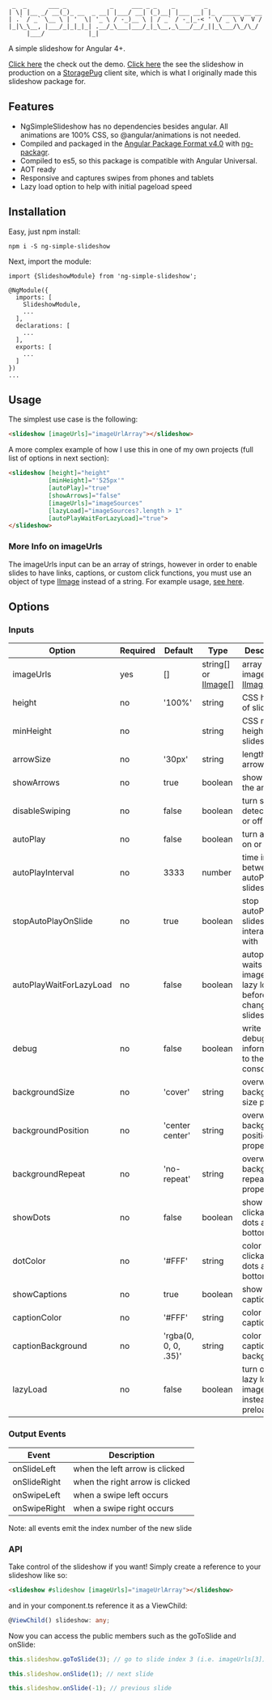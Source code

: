 ```prettier
 _  _      ___ _            _     ___ _ _    _        _
| \| |__ _/ __(_)_ __  _ __| |___/ __| (_)__| |___ __| |_  _____ __ __
| .` / _` \__ \ | '  \| '_ \ / -_)__ \ | / _` / -_|_-< ' \/ _ \ V  V /
|_|\_\__, |___/_|_|_|_| .__/_\___|___/_|_\__,_\___/__/_||_\___/\_/\_/
     |___/            |_|
```

A simple slideshow for Angular 4+.

[Click here](https://ng-simple-slideshow.firebaseapp.com) the check out the demo.
[Click here](https://americansecurestorage.com) the see the slideshow in production on a [StoragePug](https://storagepug.com) client site, which is what I originally made this slideshow package for.

## Features

* NgSimpleSlideshow has no dependencies besides angular. All animations are 100% CSS, so @angular/animations is not needed.
* Compiled and packaged in the [Angular Package Format v4.0](https://docs.google.com/document/d/1CZC2rcpxffTDfRDs6p1cfbmKNLA6x5O-NtkJglDaBVs/preview) with [ng-packagr](https://github.com/dherges/ng-packagr).
* Compiled to es5, so this package is compatible with Angular Universal.
* AOT ready
* Responsive and captures swipes from phones and tablets
* Lazy load option to help with initial pageload speed

## Installation

Easy, just npm install:

```shell
npm i -S ng-simple-slideshow
```

Next, import the module:

```
import {SlideshowModule} from 'ng-simple-slideshow';

@NgModule({
  imports: [
    SlideshowModule,
    ...
  ],
  declarations: [
    ...
  ],
  exports: [
    ...
  ]
})
...
```

## Usage

The simplest use case is the following:

```html
<slideshow [imageUrls]="imageUrlArray"></slideshow>
```

A more complex example of how I use this in one of my own projects (full list of options in next section):

```html
<slideshow [height]="height"
           [minHeight]="'525px'"
           [autoPlay]="true"
           [showArrows]="false"
           [imageUrls]="imageSources"
           [lazyLoad]="imageSources?.length > 1"
           [autoPlayWaitForLazyLoad]="true">
</slideshow>
```

### More Info on imageUrls

The imageUrls input can be an array of strings, however in order to enable slides to have links, captions, or custom click functions, you must use an object of type [IImage](https://github.com/dockleryxk/ng-simple-slideshow/blob/master/src/app/modules/slideshow/IImage.ts) instead of a string. For example usage, [see here](https://github.com/dockleryxk/ng-simple-slideshow/blob/master/src/app/app.component.ts#L8).

## Options

### Inputs

| Option                  | Required | Default              | Type                                                                                                                      | Description                                                                                                                        |
| ----------------------- | -------- | -------------------- | ------------------------------------------------------------------------------------------------------------------------- | ---------------------------------------------------------------------------------------------------------------------------------- |
| imageUrls               | yes      | []                   | string[] or [IImage[]](https://github.com/dockleryxk/ng-simple-slideshow/blob/master/src/app/modules/slideshow/IImage.ts) | array of image urls or [IImage](https://github.com/dockleryxk/ng-simple-slideshow/blob/master/src/app/modules/slideshow/IImage.ts) |
| height                  | no       | '100%'               | string                                                                                                                    | CSS height of slideshow                                                                                                            |
| minHeight               | no       |                      | string                                                                                                                    | CSS min-height of slideshow                                                                                                        |
| arrowSize               | no       | '30px'               | string                                                                                                                    | length of arrow lines                                                                                                              |
| showArrows              | no       | true                 | boolean                                                                                                                   | show or hide the arrows                                                                                                            |
| disableSwiping          | no       | false                | boolean                                                                                                                   | turn swipe detection on or off                                                                                                     |
| autoPlay                | no       | false                | boolean                                                                                                                   | turn autoPlay on or off                                                                                                            |
| autoPlayInterval        | no       | 3333                 | number                                                                                                                    | time in ms between autoPlay slides                                                                                                 |
| stopAutoPlayOnSlide     | no       | true                 | boolean                                                                                                                   | stop autoPlay if slideshow is interacted with                                                                                      |
| autoPlayWaitForLazyLoad | no       | false                | boolean                                                                                                                   | autoplay to waits for images to lazy load before changing slides                                                                   |
| debug                   | no       | false                | boolean                                                                                                                   | write debugging information to the console                                                                                         |
| backgroundSize          | no       | 'cover'              | string                                                                                                                    | overwrite background-size property                                                                                                 |
| backgroundPosition      | no       | 'center center'      | string                                                                                                                    | overwrite background-position property                                                                                             |
| backgroundRepeat        | no       | 'no-repeat'          | string                                                                                                                    | overwrite background-repeat property                                                                                               |
| showDots                | no       | false                | boolean                                                                                                                   | show clickable dots at the bottom                                                                                                  |
| dotColor                | no       | '#FFF'               | string                                                                                                                    | color of clickable dots at the bottom                                                                                              |
| showCaptions            | no       | true                 | boolean                                                                                                                   | show or hide captions                                                                                                              |
| captionColor            | no       | '#FFF'               | string                                                                                                                    | color of caption text                                                                                                              |
| captionBackground       | no       | 'rgba(0, 0, 0, .35)' | string                                                                                                                    | color of caption background                                                                                                        |
| lazyLoad                | no       | false                | boolean                                                                                                                   | turn on to lazy load images instead of preload                                                                                     |

### Output Events

| Event        | Description                     |
| ------------ | ------------------------------- |
| onSlideLeft  | when the left arrow is clicked  |
| onSlideRight | when the right arrow is clicked |
| onSwipeLeft  | when a swipe left occurs        |
| onSwipeRight | when a swipe right occurs       |

Note: all events emit the index number of the new slide

### API

Take control of the slideshow if you want! Simply create a reference to your slideshow like so:

```html
<slideshow #slideshow [imageUrls]="imageUrlArray"></slideshow>
```

and in your component.ts reference it as a ViewChild:

```typescript
@ViewChild() slideshow: any;
```

Now you can access the public members such as the goToSlide and onSlide:

```typescript
this.slideshow.goToSlide(3); // go to slide index 3 (i.e. imageUrls[3])
```

```typescript
this.slideshow.onSlide(1); // next slide
```

```typescript
this.slideshow.onSlide(-1); // previous slide
```
